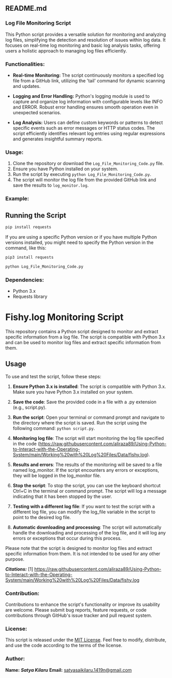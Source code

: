 ## README.md

###                                                                  Log File Monitoring Script

This Python script provides a versatile solution for monitoring and analyzing log files, simplifying the detection and resolution of issues within log data. It focuses on real-time log monitoring and basic log analysis tasks, offering users a holistic approach to managing log files efficiently.

### Functionalities:

- **Real-time Monitoring:** The script continuously monitors a specified log file from a GitHub link, utilizing the 'tail' command for dynamic scanning and updates.
  
- **Logging and Error Handling:** Python's logging module is used to capture and organize log information with configurable levels like INFO and ERROR. Robust error handling ensures smooth operation even in unexpected scenarios.
  
- **Log Analysis:** Users can define custom keywords or patterns to detect specific events such as error messages or HTTP status codes. The script efficiently identifies relevant log entries using regular expressions and generates insightful summary reports.

### Usage:

1. Clone the repository or download the `Log_File_Monitoring_Code.py` file.
2. Ensure you have Python installed on your system.
3. Run the script by executing `python Log_File_Monitoring_Code.py`.
4. The script will monitor the log file from the provided GitHub link and save the results to `log_monitor.log`.

### Example:
## Running the Script

```bash
pip install requests
```

If you are using a specific Python version or if you have multiple Python versions installed, you might need to specify the Python version in the command, like this:
```bash
pip3 install requests
```

```python
python Log_File_Monitoring_Code.py
```
### Dependencies:

- Python 3.x
- Requests library

# Fishy.log Monitoring Script

This repository contains a Python script designed to monitor and extract specific information from a log file. The script is compatible with Python 3.x and can be used to monitor log files and extract specific information from them.

## Usage

To use and test the script, follow these steps:

1. **Ensure Python 3.x is installed**: The script is compatible with Python 3.x. Make sure you have Python 3.x installed on your system.

2. **Save the code**: Save the provided code in a file with a .py extension (e.g., script.py).

3. **Run the script**: Open your terminal or command prompt and navigate to the directory where the script is saved. Run the script using the following command: `python script.py`.

4. **Monitoring log file**: The script will start monitoring the log file specified in the code (https://raw.githubusercontent.com/aliraza89/Using-Python-to-Interact-with-the-Operating-System/main/Working%20with%20Log%20Files/Data/fishy.log).

5. **Results and errors**: The results of the monitoring will be saved to a file named log_monitor. If the script encounters any errors or exceptions, they will be logged in the log_monitor file.

6. **Stop the script**: To stop the script, you can use the keyboard shortcut Ctrl+C in the terminal or command prompt. The script will log a message indicating that it has been stopped by the user.

7. **Testing with a different log file**: If you want to test the script with a different log file, you can modify the log_file variable in the script to point to the desired log file.

8. **Automatic downloading and processing**: The script will automatically handle the downloading and processing of the log file, and it will log any errors or exceptions that occur during this process.

Please note that the script is designed to monitor log files and extract specific information from them. It is not intended to be used for any other purpose.

**_Citations:_**
[1] https://raw.githubusercontent.com/aliraza89/Using-Python-to-Interact-with-the-Operating-System/main/Working%20with%20Log%20Files/Data/fishy.log

### Contribution:

Contributions to enhance the script's functionality or improve its usability are welcome. Please submit bug reports, feature requests, or code contributions through GitHub's issue tracker and pull request system.

### License:

This script is released under the [MIT License](https://opensource.org/licenses/MIT). Feel free to modify, distribute, and use the code according to the terms of the license.

### Author:
**Name:** **_Satya Kilaru_**
**Email:** satyasaikilaru.1419n@gmail.com

